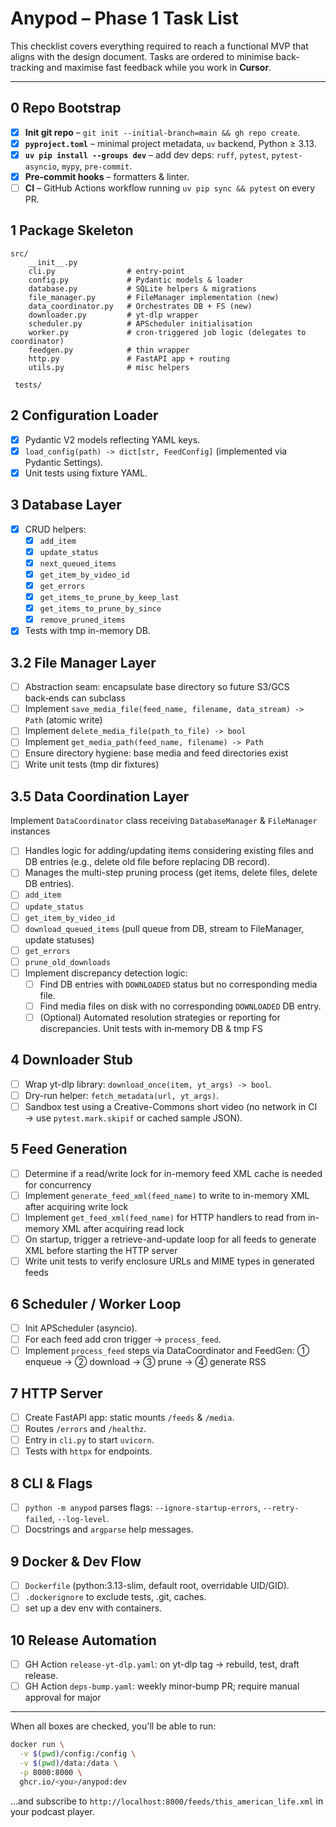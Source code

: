 # Anypod – Phase 1 Task List

This checklist covers everything required to reach a functional MVP that aligns with the design document. Tasks are ordered to minimise back-tracking and maximise fast feedback while you work in **Cursor**.

---

## 0  Repo Bootstrap
- [x] **Init git repo** – `git init --initial-branch=main && gh repo create`.
- [x] **`pyproject.toml`** – minimal project metadata, `uv` backend, Python ≥ 3.13.
- [x] **`uv pip install --groups dev`** – add dev deps: `ruff`, `pytest`, `pytest-asyncio`, `mypy`, `pre-commit`.
- [x] **Pre-commit hooks** – formatters & linter.
- [ ] **CI** – GitHub Actions workflow running `uv pip sync && pytest` on every PR.

## 1  Package Skeleton
```text
src/
    __init__.py
    cli.py                # entry‑point
    config.py             # Pydantic models & loader
    database.py           # SQLite helpers & migrations
    file_manager.py       # FileManager implementation (new)
    data_coordinator.py   # Orchestrates DB + FS (new)
    downloader.py         # yt‑dlp wrapper
    scheduler.py          # APScheduler initialisation
    worker.py             # cron‑triggered job logic (delegates to coordinator)
    feedgen.py            # thin wrapper
    http.py               # FastAPI app + routing
    utils.py              # misc helpers

 tests/
```

## 2  Configuration Loader
- [x] Pydantic V2 models reflecting YAML keys.
- [x] `load_config(path) -> dict[str, FeedConfig]` (implemented via Pydantic Settings).
- [x] Unit tests using fixture YAML.

## 3  Database Layer
- [x] CRUD helpers:
  - [x] `add_item`
  - [x] `update_status`
  - [x] `next_queued_items`
  - [x] `get_item_by_video_id`
  - [x] `get_errors`
  - [x] `get_items_to_prune_by_keep_last`
  - [x] `get_items_to_prune_by_since`
  - [x] `remove_pruned_items`
- [x] Tests with tmp in-memory DB.

## 3.2 File Manager Layer
- [ ] Abstraction seam: encapsulate base directory so future S3/GCS back‑ends can subclass
- [ ] Implement `save_media_file(feed_name, filename, data_stream) -> Path` (atomic write)
- [ ] Implement `delete_media_file(path_to_file) -> bool`
- [ ] Implement `get_media_path(feed_name, filename) -> Path`
- [ ] Ensure directory hygiene: base media and feed directories exist
- [ ] Write unit tests (tmp dir fixtures)

## 3.5 Data Coordination Layer
Implement `DataCoordinator` class receiving `DatabaseManager` & `FileManager` instances
- [ ] Handles logic for adding/updating items considering existing files and DB entries (e.g., delete old file before replacing DB record).
- [ ] Manages the multi-step pruning process (get items, delete files, delete DB entries).
- [ ] `add_item`
- [ ] `update_status`
- [ ] `get_item_by_video_id`
- [ ] `download_queued_items` (pull queue from DB, stream to FileManager, update statuses)
- [ ] `get_errors`
- [ ] `prune_old_downloads`
- [ ] Implement discrepancy detection logic:
  - [ ] Find DB entries with `DOWNLOADED` status but no corresponding media file.
  - [ ] Find media files on disk with no corresponding `DOWNLOADED` DB entry.
  - [ ] (Optional) Automated resolution strategies or reporting for discrepancies.
  Unit tests with in‑memory DB & tmp FS

## 4  Downloader Stub
- [ ] Wrap yt-dlp library: `download_once(item, yt_args) -> bool`.
- [ ] Dry-run helper: `fetch_metadata(url, yt_args)`.
- [ ] Sandbox test using a Creative-Commons short video (no network in CI → use `pytest.mark.skipif` or cached sample JSON).

## 5  Feed Generation
- [ ] Determine if a read/write lock for in-memory feed XML cache is needed for concurrency
- [ ] Implement `generate_feed_xml(feed_name)` to write to in-memory XML after acquiring write lock
- [ ] Implement `get_feed_xml(feed_name)` for HTTP handlers to read from in-memory XML after acquiring read lock
- [ ] On startup, trigger a retrieve-and-update loop for all feeds to generate XML before starting the HTTP server
- [ ] Write unit tests to verify enclosure URLs and MIME types in generated feeds

## 6  Scheduler / Worker Loop
- [ ] Init APScheduler (asyncio).
- [ ] For each feed add cron trigger → `process_feed`.
- [ ] Implement `process_feed` steps via DataCoordinator and FeedGen: ① enqueue → ② download → ③ prune → ④ generate RSS

## 7  HTTP Server
- [ ] Create FastAPI app: static mounts `/feeds` & `/media`.
- [ ] Routes `/errors` and `/healthz`.
- [ ] Entry in `cli.py` to start `uvicorn`.
- [ ] Tests with `httpx` for endpoints.

## 8  CLI & Flags
- [ ] `python -m anypod` parses flags: `--ignore-startup-errors`, `--retry-failed`, `--log-level`.
- [ ] Docstrings and `argparse` help messages.

## 9  Docker & Dev Flow
- [ ] `Dockerfile` (python:3.13-slim, default root, overridable UID/GID).
- [ ] `.dockerignore` to exclude tests, .git, caches.
- [ ] set up a dev env with containers.

## 10  Release Automation
- [ ] GH Action `release-yt-dlp.yaml`: on yt-dlp tag → rebuild, test, draft release.
- [ ] GH Action `deps-bump.yaml`: weekly minor‑bump PR; require manual approval for major

---

When all boxes are checked, you'll be able to run:

```bash
docker run \
  -v $(pwd)/config:/config \
  -v $(pwd)/data:/data \
  -p 8000:8000 \
  ghcr.io/<you>/anypod:dev
```

…and subscribe to `http://localhost:8000/feeds/this_american_life.xml` in your podcast player.
